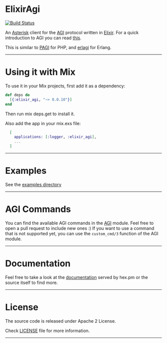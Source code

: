 # ElixirAgi
[![Build Status](https://travis-ci.org/alisinabh/elixir_agi.svg?branch=master)](https://travis-ci.org/alisinabh/elixir_agi)

An [Asterisk](http://www.asterisk.org/) client for the [AGI](https://wiki.asterisk.org/wiki/display/AST/AGI+Commands)
protocol written in [Elixir](http://elixir-lang.org/). For a quick introduction to AGI you can read [this](http://marcelog.github.io/articles/php_asterisk_agi_protocol_tutorial.html).

This is similar to [PAGI](https://github.com/marcelog/PAGI) for PHP, and
[erlagi](https://github.com/marcelog/erlagi) for Erlang.

----

# Using it with Mix

To use it in your Mix projects, first add it as a dependency:

```elixir
def deps do
  [{:elixir_agi, "~> 0.0.10"}]
end
```
Then run mix deps.get to install it.

Also add the app in your mix.exs file:
```elixir
  [
    applications: [:logger, :elixir_agi],
    ...
  ]
```

----

# Examples
See the [examples directory](https://github.com/marcelog/elixir_agi/tree/master/examples)

----

# AGI Commands

You can find the available AGI commands in the [AGI](https://github.com/marcelog/elixir_agi/blob/master/lib/elixir_agi/agi.ex) module.
Feel free to open a pull request to include new ones :) If you want to use a command that is not supported yet, you can
use the `custom_cmd/3` function of the AGI module.

----

# Documentation

Feel free to take a look at the [documentation](http://hexdocs.pm/elixir_agi/)
served by hex.pm or the source itself to find more.

----

# License
The source code is released under Apache 2 License.

Check [LICENSE](https://github.com/marcelog/elixir_agi/blob/master/LICENSE) file for more information.

----
